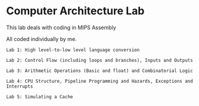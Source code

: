 # Computer Architecture Lab

This lab deals with coding in MIPS Assembly

All coded individually by me.

	Lab 1: High level-to-low level language conversion

	Lab 2: Control Flow (including loops and branches), Inputs and Outputs

	Lab 3: Arithmetic Operations (Basic and float) and Combinatorial Logic

	Lab 4: CPU Structure, Pipeline Programming and Hazards, Exceptions and Interrupts

	Lab 5: Simulating a Cache